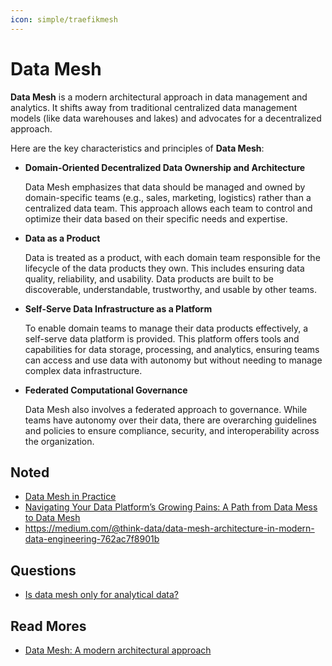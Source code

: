```yaml
---
icon: simple/traefikmesh
---
```


# Data Mesh

**Data Mesh** is a modern architectural approach in data management and analytics.
It shifts away from traditional centralized data management models
(like data warehouses and lakes) and advocates for a decentralized approach.

Here are the key characteristics and principles of **Data Mesh**:

-   **Domain-Oriented Decentralized Data Ownership and Architecture**

    Data Mesh emphasizes that data should be managed and owned by domain-specific
    teams (e.g., sales, marketing, logistics) rather than a centralized data team.
    This approach allows each team to control and optimize their data based on their
    specific needs and expertise.

-   **Data as a Product**

    Data is treated as a product, with each domain team responsible for the lifecycle
    of the data products they own. This includes ensuring data quality, reliability,
    and usability. Data products are built to be discoverable, understandable,
    trustworthy, and usable by other teams.

-   **Self-Serve Data Infrastructure as a Platform**

    To enable domain teams to manage their data products effectively, a self-serve
    data platform is provided. This platform offers tools and capabilities for
    data storage, processing, and analytics, ensuring teams can access and use
    data with autonomy but without needing to manage complex data infrastructure.

-   **Federated Computational Governance**

    Data Mesh also involves a federated approach to governance. While teams have
    autonomy over their data, there are overarching guidelines and policies to
    ensure compliance, security, and interoperability across the organization.

## Noted

- [Data Mesh in Practice](https://medium.com/@axel.schwanke/data-mesh-in-practice-recommendations-from-roches-journey-e0e0d51c4a89)
- [Navigating Your Data Platform’s Growing Pains: A Path from Data Mess to Data Mesh](https://towardsdatascience.com/navigating-your-data-platforms-growing-pains-a-path-from-data-mess-to-data-mesh-c16df72f5463)
- https://medium.com/@think-data/data-mesh-architecture-in-modern-data-engineering-762ac7f8901b

## Questions

- [Is data mesh only for analytical data?](https://piethein.medium.com/is-data-mesh-only-for-analytical-data-8456f6207a41)

## Read Mores

- [Data Mesh: A modern architectural approach](https://medium.com/@karim.faiz/data-mesh-a-modern-architectural-approach-33c4aeae7780)
